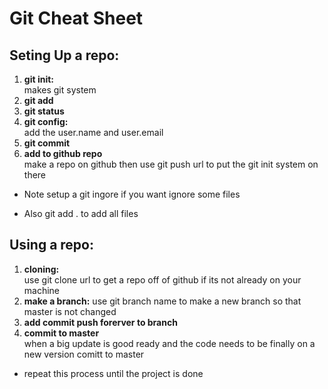 <!--The Git CheatSheet-->
# Git Cheat Sheet

## Seting Up a repo: 


1. **git init:** <br/> 
makes git system
1. **git add**
1. **git status**
1. **git config:** <br/>
add the user.name and user.email
1. **git commit**
1. **add to github repo** <br/>
make a repo on github then use git push url to put the git init system on there

* Note setup a git ingore if you want ignore some files

* Also git add . to add all files

## Using a repo:

1. **cloning:** <br/>
use git clone url to get a repo off of github if its not already on your machine
1. **make a branch:**
use git branch name to make a new branch so that master is not changed
1. **add commit push forerver to branch**
1. **commit to master** <br/>
when a big update is good ready and the code needs to be finally on a new version comitt to master 

* repeat this process until the project is done